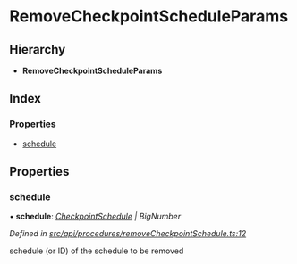 # RemoveCheckpointScheduleParams

## Hierarchy

* **RemoveCheckpointScheduleParams**

## Index

### Properties

* [schedule](removecheckpointscheduleparams.md#schedule)

## Properties

### schedule

• **schedule**: [_CheckpointSchedule_](../classes/checkpointschedule.md) _\| BigNumber_

_Defined in_ [_src/api/procedures/removeCheckpointSchedule.ts:12_](https://github.com/PolymathNetwork/polymesh-sdk/blob/23062de4/src/api/procedures/removeCheckpointSchedule.ts#L12)

schedule \(or ID\) of the schedule to be removed

